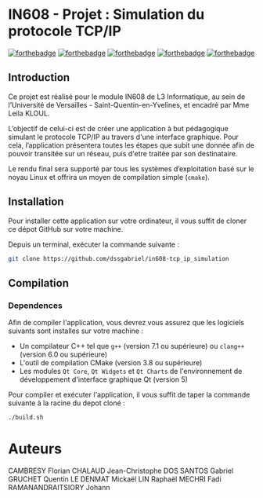 # IN608 - Projet : Simulation du protocole TCP/IP

[![forthebadge](https://forthebadge.com/images/badges/made-with-c-plus-plus.svg)](http://forthebadge.com) [![forthebadge](https://forthebadge.com/images/badges/powered-by-qt.svg)](http://forthebadge.com) [![forthebadge](https://forthebadge.com/images/badges/not-a-bug-a-feature.svg)](http://forthebadge.com) [![forthebadge](https://forthebadge.com/images/badges/powered-by-black-magic.svg)](http://forthebadge.com)  [![forthebadge](https://forthebadge.com/images/badges/uses-brains.svg)](http://forthebadge.com)

## Introduction
Ce projet est réalisé pour le module IN608 de L3 Informatique, au sein de l’Université de Versailles - Saint-Quentin-en-Yvelines, et encadré par Mme Leila KLOUL.

L’objectif de celui-ci est de créer une application à but pédagogique simulant le protocole TCP/IP au travers d'une interface graphique.
Pour cela, l’application présentera toutes les étapes que subit une donnée afin de pouvoir transitée sur un réseau, puis d'etre traitée par son destinataire.

Le rendu final sera supporté par tous les systèmes d’exploitation basé sur le noyau Linux et offrira un moyen de compilation simple (`cmake`).

## Installation
Pour installer cette application sur votre ordinateur, il vous suffit de cloner ce dépot GitHub sur votre machine.

Depuis un terminal, exécuter la commande suivante :
```sh
git clone https://github.com/dssgabriel/in608-tcp_ip_simulation
```

## Compilation
### Dependences
Afin de compiler l'application, vous devrez vous assurez que les logiciels suivants sont installes sur votre machine :
- Un compilateur C++ tel que `g++` (version 7.1 ou supérieure) ou `clang++` (version 6.0 ou supérieure)
- L'outil de compilation CMake (version 3.8 ou supérieure)
- Les modules `Qt Core`, `Qt Widgets` et `Qt Charts` de l'environnement de développement d'interface graphique Qt (version 5)

Pour compiler et exécuter l'application, il vous suffit de taper la commande suivante à la racine du depot cloné :
```sh
./build.sh
```

# Auteurs

CAMBRESY Florian
CHALAUD Jean-Christophe
DOS SANTOS Gabriel
GRUCHET Quentin
LE DENMAT Mickaël
LIN Raphaël
MECHRI Fadi
RAMANANDRAITSIORY Johann
